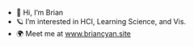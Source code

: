- 👋 Hi, I’m Brian
- 🪐 I’m interested in HCI, Learning Science, and Vis.
- 🌍 Meet me at www.briancyan.site

<!---
BrianCyan/BrianCyan is a ✨ special ✨ repository because its `README.md` (this file) appears on your GitHub profile.
You can click the Preview link to take a look at your changes.
--->
